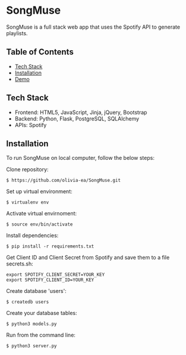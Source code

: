 # SongMuse
SongMuse is a full stack web app that uses the Spotify API to generate playlists. 

## Table of Contents
* [Tech Stack](https://github.com/olivia-ea/SongMuse#techstack)
* [Installation](https://github.com/olivia-ea/SongMuse#installation)
* [Demo](https://github.com/olivia-ea/SongMuse#demo)

## Tech Stack
* Frontend: HTML5, JavaScript, Jinja, jQuery, Bootstrap 
* Backend: Python, Flask, PostgreSQL, SQLAlchemy 
* APIs: Spotify

## Installation 

To run SongMuse on local computer, follow the below steps:

Clone repository: 
```
$ https://github.com/olivia-ea/SongMuse.git
```

Set up virtual environment: 

```
$ virtualenv env
```

Activate virtual envirnoment:
```
$ source env/bin/activate
```

Install dependencies:
```
$ pip install -r requirements.txt
```

Get Client ID and Client Secret from Spotify and save them to a file secrets.sh:
```
export SPOTIFY_CLIENT_SECRET=YOUR_KEY
export SPOTIFY_CLIENT_ID=YOUR_KEY
```

Create database 'users':
```
$ createdb users
```

Create your database tables:
```
$ python3 models.py
```

Run from the command line:
```
$ python3 server.py
```

